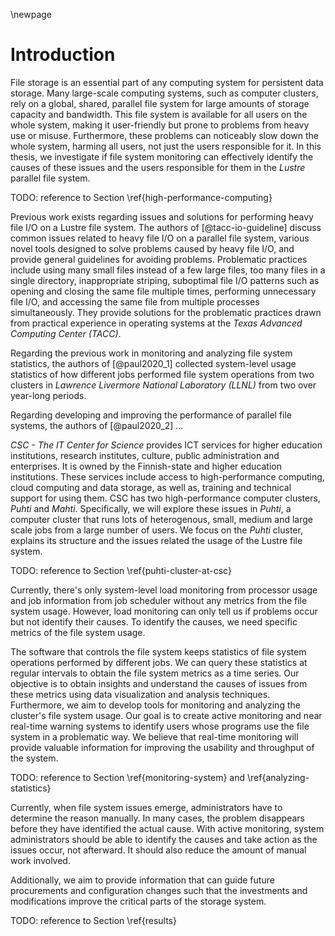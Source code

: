 \newpage

# Introduction
File storage is an essential part of any computing system for persistent data storage.
Many large-scale computing systems, such as computer clusters, rely on a global, shared, parallel file system for large amounts of storage capacity and bandwidth.
This file system is available for all users on the whole system, making it user-friendly but prone to problems from heavy use or misuse.
Furthermore, these problems can noticeably slow down the whole system, harming all users, not just the users responsible for it.
In this thesis, we investigate if file system monitoring can effectively identify the causes of these issues and the users responsible for them in the *Lustre* parallel file system.

TODO: reference to Section \ref{high-performance-computing}

Previous work exists regarding issues and solutions for performing heavy file I/O on a Lustre file system.
The authors of [@tacc-io-guideline] discuss common issues related to heavy file I/O on a parallel file system, various novel tools designed to solve problems caused by heavy file I/O, and provide general guidelines for avoiding problems.
Problematic practices include using many small files instead of a few large files, too many files in a single directory, inappropriate striping, suboptimal file I/O patterns such as opening and closing the same file multiple times, performing unnecessary file I/O, and accessing the same file from multiple processes simultaneously.
They provide solutions for the problematic practices drawn from practical experience in operating systems at the *Texas Advanced Computing Center (TACC)*.

Regarding the previous work in monitoring and analyzing file system statistics, the authors of [@paul2020_1] collected system-level usage statistics of how different jobs performed file system operations from two clusters in *Lawrence Livermore National Laboratory (LLNL)* from two over year-long periods.

Regarding developing and improving the performance of parallel file systems, the authors of [@paul2020_2] ...

*CSC - The IT Center for Science* provides ICT services for higher education institutions, research institutes, culture, public administration and enterprises.
It is owned by the Finnish-state and higher education institutions.
These services include access to high-performance computing, cloud computing and data storage, as well as, training and technical support for using them.
CSC has two high-performance computer clusters, *Puhti* and *Mahti*.
Specifically, we will explore these issues in *Puhti*, a computer cluster that runs lots of heterogenous, small, medium and large scale jobs from a large number of users.
We focus on the *Puhti* cluster, explains its structure and the issues related the usage of the Lustre file system.

TODO: reference to Section \ref{puhti-cluster-at-csc}

Currently, there's only system-level load monitoring from processor usage and job information from job scheduler without any metrics from the file system usage.
However, load monitoring can only tell us if problems occur but not identify their causes.
To identify the causes, we need specific metrics of the file system usage.

The software that controls the file system keeps statistics of file system operations performed by different jobs.
We can query these statistics at regular intervals to obtain the file system metrics as a time series.
Our objective is to obtain insights and understand the causes of issues from these metrics using data visualization and analysis techniques.
Furthermore, we aim to develop tools for monitoring and analyzing the cluster's file system usage.
Our goal is to create active monitoring and near real-time warning systems to identify users whose programs use the file system in a problematic way.
We believe that real-time monitoring will provide valuable information for improving the usability and throughput of the system.

TODO: reference to Section \ref{monitoring-system} and \ref{analyzing-statistics}

Currently, when file system issues emerge, administrators have to determine the reason manually.
In many cases, the problem disappears before they have identified the actual cause.
With active monitoring, system administrators should be able to identify the causes and take action as the issues occur, not afterward.
It should also reduce the amount of manual work involved.

Additionally, we aim to provide information that can guide future procurements and configuration changes such that the investments and modifications improve the critical parts of the storage system.

TODO: reference to Section \ref{results}

